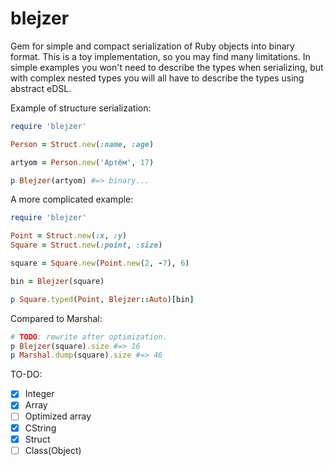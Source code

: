 # blejzer

Gem for simple and compact serialization of Ruby objects into binary format. This is a toy implementation, so you may find many limitations. In simple examples you won't need to describe the types when serializing, but with complex nested types you will all have to describe the types using abstract eDSL. 

Example of structure serialization:
```ruby
require 'blejzer'

Person = Struct.new(:name, :age)

artyom = Person.new('Артём', 17)

p Blejzer(artyom) #=> binary...
```

A more complicated example:
```ruby
require 'blejzer'

Point = Struct.new(:x, :y)
Square = Struct.new(:point, :size)

square = Square.new(Point.new(2, -7), 6)

bin = Blejzer(square)

p Square.typed(Point, Blejzer::Auto)[bin]
```
Compared to Marshal:
```ruby
# TODO: rewrite after optimization.
p Blejzer(square).size #=> 16
p Marshal.dump(square).size #=> 46
```

TO-DO:

- [x] Integer
- [x] Array
- [ ] Optimized array
- [x] CString
- [x] Struct
- [ ] Class(Object)

